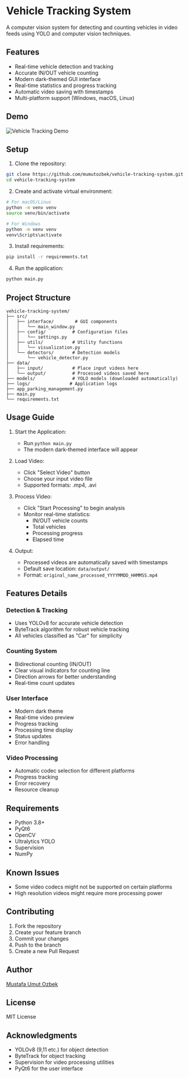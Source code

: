 # Vehicle Tracking System

A computer vision system for detecting and counting vehicles in video feeds using YOLO and computer vision techniques.

## Features
- Real-time vehicle detection and tracking
- Accurate IN/OUT vehicle counting
- Modern dark-themed GUI interface
- Real-time statistics and progress tracking
- Automatic video saving with timestamps
- Multi-platform support (Windows, macOS, Linux)

## Demo
![Vehicle Tracking Demo](demo.gif)

## Setup

1. Clone the repository:
```bash
git clone https://github.com/mumutozbek/vehicle-tracking-system.git
cd vehicle-tracking-system
```

2. Create and activate virtual environment:
```bash
# For macOS/Linux
python -m venv venv
source venv/bin/activate

# For Windows
python -m venv venv
venv\Scripts\activate
```

3. Install requirements:
```bash
pip install -r requirements.txt
```

4. Run the application:
```bash
python main.py
```

## Project Structure
```
vehicle-tracking-system/
├── src/
│   ├── interface/        # GUI components
│   │   └── main_window.py
│   ├── config/          # Configuration files
│   │   └── settings.py
│   ├── utils/           # Utility functions
│   │   └── visualization.py
│   └── detectors/       # Detection models
│       └── vehicle_detector.py
├── data/
│   ├── input/           # Place input videos here
│   └── output/          # Processed videos saved here
├── models/              # YOLO models (downloaded automatically)
├── logs/               # Application logs
├── app_parking_management.py
├── main.py
└── requirements.txt
```

## Usage Guide

1. Start the Application:
   - Run `python main.py`
   - The modern dark-themed interface will appear

2. Load Video:
   - Click "Select Video" button
   - Choose your input video file
   - Supported formats: .mp4, .avi

3. Process Video:
   - Click "Start Processing" to begin analysis
   - Monitor real-time statistics:
     - IN/OUT vehicle counts
     - Total vehicles
     - Processing progress
     - Elapsed time

4. Output:
   - Processed videos are automatically saved with timestamps
   - Default save location: `data/output/`
   - Format: `original_name_processed_YYYYMMDD_HHMMSS.mp4`

## Features Details

### Detection & Tracking
- Uses YOLOv8 for accurate vehicle detection
- ByteTrack algorithm for robust vehicle tracking
- All vehicles classified as "Car" for simplicity

### Counting System
- Bidirectional counting (IN/OUT)
- Clear visual indicators for counting line
- Direction arrows for better understanding
- Real-time count updates

### User Interface
- Modern dark theme
- Real-time video preview
- Progress tracking
- Processing time display
- Status updates
- Error handling

### Video Processing
- Automatic codec selection for different platforms
- Progress tracking
- Error recovery
- Resource cleanup

## Requirements
- Python 3.8+
- PyQt6
- OpenCV
- Ultralytics YOLO
- Supervision
- NumPy

## Known Issues
- Some video codecs might not be supported on certain platforms
- High resolution videos might require more processing power

## Contributing
1. Fork the repository
2. Create your feature branch
3. Commit your changes
4. Push to the branch
5. Create a new Pull Request

## Author
[Mustafa Umut Ozbek](https://github.com/mumutozbek)

## License
MIT License

## Acknowledgments
- YOLOv8 (9,11 etc.) for object detection
- ByteTrack for object tracking
- Supervision for video processing utilities
- PyQt6 for the user interface
